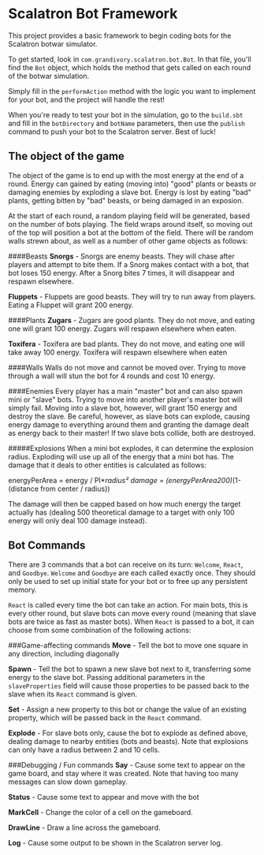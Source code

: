 # Scalatron Bot Framework

This project provides a basic framework to begin coding bots for
the Scalatron botwar simulator.

To get started, look in `com.grandivory.scalatron.bot.Bot`.
In that file, you'll find the `Bot` object, which holds the
method that gets called on each round of the botwar simulation.

Simply fill in the `performAction` method with the logic you want
to implement for your bot, and the project will handle the rest!

When you're ready to test your bot in the simulation, go to the
`build.sbt` and fill in the `botDirectory` and `botName`
parameters, then use the `publish` command to push your bot to
the Scalatron server. Best of luck!

## The object of the game

The object of the game is to end up with the most energy at the
end of a round. Energy can gained by eating (moving into) "good"
plants or beasts or damaging enemies by exploding a slave bot.
Energy is lost by eating "bad" plants, getting bitten by "bad"
beasts, or being damaged in an exposion.

At the start of each round, a random playing field will be
generated, based on the number of bots playing. The field wraps
around itself, so moving out of the top will position a bot at
the bottom of the field. There will be random walls strewn about,
as well as a number of other game objects as follows:

####Beasts
**Snorgs** - Snorgs are enemy beasts. They will chase after
players and attempt to bite them. If a Snorg makes contact with
a bot, that bot loses 150 energy. After a Snorg bites 7 times, it
will disappear and respawn elsewhere.

**Fluppets** - Fluppets are good beasts. They will try to run
away from players. Eating a Fluppet will grant 200 energy.

####Plants
**Zugars** - Zugars are good plants. They do not move, and
eating one will grant 100 energy. Zugars will respawn elsewhere
when eaten.

**Toxifera** - Toxifera are bad plants. They do not move, and
eating one will take away 100 energy. Toxifera will respawn
elsewhere when eaten

####Walls
Walls do not move and cannot be moved over. Trying to move
through a wall will stun the bot for 4 rounds and cost 10
energy.

####Enemies
Every player has a main "master" bot and can also spawn mini or
"slave" bots. Trying to move into another player's master bot
will simply fail. Moving into a slave bot, however, will grant
150 energy and destroy the slave. Be careful, however, as slave
bots can explode, causing energy damage to everything around them
and granting the damage dealt as energy back to their master! If
two slave bots collide, both are destroyed.

#####Explosions
When a mini bot explodes, it can determine the explosion radius.
Exploding will use up all of the energy that a mini bot has. The
damage that it deals to other entities is calculated as follows:

energyPerArea = energy / PI***radius²
damage = (energyPerArea*200)*(1-(distance from center / radius))

The damage will then be capped based on how much energy the
target actually has (dealing 500 theoretical damage to a target
with only 100 energy will only deal 100 damage instead).


## Bot Commands

There are 3 commands that a bot can receive on its turn:
`Welcome`, `React`, and `Goodbye`. `Welcome` and `Goodbye`
are each called exactly once. They should only be used to set up
initial state for your bot or to free up any persistent memory.

`React` is called every time the bot can take an action. For main
bots, this is every other round, but slave bots can move every
round (meaning that slave bots are twice as fast as master bots).
When `React` is passed to a bot, it can choose from some
combination of the following actions:

###Game-affecting commands
**Move** - Tell the bot to move one square in any direction,
including diagonally

**Spawn** - Tell the bot to spawn a new slave bot next to it,
transferring some energy to the slave bot. Passing additional
parameters in the `slaveProperties` field will cause those
properties to be passed back to the slave when its `React`
command is given.

**Set** - Assign a new property to this bot or change the value
of an existing property, which will be passed back in the `React`
command.

**Explode** - For slave bots only, cause the bot to explode as
defined above, dealing damage to nearby entities (bots and
beasts). Note that explosions can only have a radius between
2 and 10 cells.

###Debugging / Fun commands
**Say** - Cause some text to appear on the game board, and stay
where it was created. Note that having too many messages can
slow down gameplay.

**Status** - Cause some text to appear and move with the bot

**MarkCell** - Change the color of a cell on the gameboard.

**DrawLine** - Draw a line across the gameboard.

**Log** - Cause some output to be shown in the Scalatron server
log.
